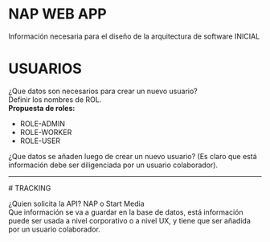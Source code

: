 <h1>NAP WEB APP</h1>

Información necesaria para el diseño de la arquitectura de software INICIAL

<h1>USUARIOS</h1>

¿Que datos son necesarios para crear un nuevo usuario?</br>
Definir los nombres de ROL.</br>
<b>Propuesta de roles:</b>
<ul>
  <li>ROLE-ADMIN</li>
  <li>ROLE-WORKER</li>
  <li>ROLE-USER</li>
 </ul>
¿Que datos se añaden luego de crear un nuevo usuario? (Es claro que está información debe ser diligenciada por un usuario colaborador).
<hr/>
# TRACKING

¿Quien solicita la API? NAP o Start Media </br>
Que información se va a guardar en la base de datos, está información puede ser usada a nivel corporativo o a nivel UX, y tiene que ser añadida por un usuario colaborador.

